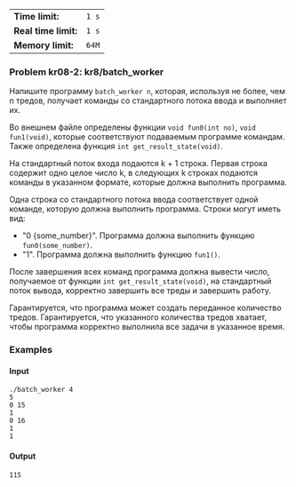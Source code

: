 |                      |       |
|----------------------|-------|
| **Time limit:**      | `1 s` |
| **Real time limit:** | `1 s` |
| **Memory limit:**    | `64M` |


### Problem kr08-2: kr8/batch_worker

Напишите программу `batch_worker n`, которая, используя не более, чем n тредов, получает команды со
стандартного потока ввода и выполняет их.

Во внешнем файле определены функции `void fun0(int no)`, `void fun1(void)`, которые соответствуют
подаваемым программе командам. Также определена функция `int get_result_state(void)`.

На стандартный поток входа подаются k + 1 строка. Первая строка содержит одно целое число k, в
следующих k строках подаются команды в указанном формате, которые должна выполнить программа.

Одна строка со стандартного потока ввода соответствует одной команде, которую должна выполнить
программа. Строки могут иметь вид:

  * "0 {some_number}". Программа должна выполнить функцию `fun0(some_number)`.
  * "1". Программа должна выполнить функцию `fun1()`.

После завершения всех команд программа должна вывести число, получаемое от функции `int
get_result_state(void)`, на стандартный поток вывода, корректно завершить все треды и завершить
работу.

Гарантируется, что программа может создать переданное количество тредов. Гарантируется, что
указанного количества тредов хватает, чтобы программа корректно выполнила все задачи в указанное
время.

### Examples

#### Input

    
    
    ./batch_worker 4
    5
    0 15
    1
    0 16
    1
    1

#### Output

    
    
    115

